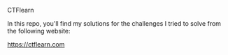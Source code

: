 CTFlearn


In this repo, you'll find my solutions for the challenges I tried to solve from the following website:

https://ctflearn.com